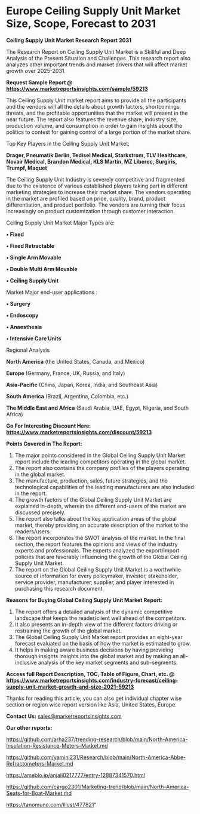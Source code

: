  # Europe Ceiling Supply Unit Market Size, Scope, Forecast to 2031

<strong>Ceiling Supply Unit Market Research Report 2031</strong>

The Research Report on Ceiling Supply Unit Market is a Skillful and Deep Analysis of the Present Situation and Challenges. This research report also analyzes other important trends and market drivers that will affect market growth over 2025-2031.

<strong>Request Sample Report @ <a href=https://www.marketreportsinsights.com/sample/59213>https://www.marketreportsinsights.com/sample/59213</a></strong>

This Ceiling Supply Unit market report aims to provide all the participants and the vendors will all the details about growth factors, shortcomings, threats, and the profitable opportunities that the market will present in the near future. The report also features the revenue share, industry size, production volume, and consumption in order to gain insights about the politics to contest for gaining control of a large portion of the market share.

Top Key Players in the Ceiling Supply Unit Market:

<strong>Drager, Pneumatik Berlin, Tedisel Medical, Starkstrom, TLV Healthcare, Novair Medical, Brandon Medical, KLS Martin, MZ Liberec, Surgiris, Trumpf, Maquet</strong>

The Ceiling Supply Unit Industry is severely competitive and fragmented due to the existence of various established players taking part in different marketing strategies to increase their market share. The vendors operating in the market are profiled based on price, quality, brand, product differentiation, and product portfolio. The vendors are turning their focus increasingly on product customization through customer interaction.

Ceiling Supply Unit Market Major Types are:

<strong>• Fixed

• Fixed Retractable 

• Single Arm Movable

• Double Multi Arm Movable

• Ceiling Supply Unit</strong>

Market Major end-user applications :

<strong>• Surgery

• Endoscopy

• Anaesthesia

• Intensive Care Units</strong>

Regional Analysis

</u><strong><b>North America</b></strong> (the United States, Canada, and Mexico)

<strong><b>Europe </b></strong>(Germany, France, UK, Russia, and Italy)

<strong><b>Asia-Pacific</b></strong> (China, Japan, Korea, India, and Southeast Asia)

<strong><b>South America</b></strong> (Brazil, Argentina, Colombia, etc.)

<strong><b>The Middle East and Africa</b></strong> (Saudi Arabia, UAE, Egypt, Nigeria, and South Africa)

<strong>Go For Interesting Discount Here: <a href=https://www.marketreportsinsights.com/discount/59213>https://www.marketreportsinsights.com/discount/59213</a></strong>

<strong>Points Covered in The Report:</strong>
<ol>
  <li>The major points considered in the Global Ceiling Supply Unit Market report include the leading competitors operating in the global market.</li>
  <li>The report also contains the company profiles of the players operating in the global market.</li>
  <li>The manufacture, production, sales, future strategies, and the technological capabilities of the leading manufacturers are also included in the report.</li>
  <li>The growth factors of the Global Ceiling Supply Unit Market are explained in-depth, wherein the different end-users of the market are discussed precisely.</li>
  <li>The report also talks about the key application areas of the global market, thereby providing an accurate description of the market to the readers/users.</li>
  <li>The report incorporates the SWOT analysis of the market. In the final section, the report features the opinions and views of the industry experts and professionals. The experts analyzed the export/import policies that are favorably influencing the growth of the Global Ceiling Supply Unit Market.</li>
  <li>The report on the Global Ceiling Supply Unit Market is a worthwhile source of information for every policymaker, investor, stakeholder, service provider, manufacturer, supplier, and player interested in purchasing this research document.</li>
</ol>
<strong>Reasons for Buying Global Ceiling Supply Unit Market Report:</strong>

<ol>
  <li>The report offers a detailed analysis of the dynamic competitive landscape that keeps the reader/client well ahead of the competitors.</li>
  <li>It also presents an in-depth view of the different factors driving or restraining the growth of the global market.</li>
  <li>The Global Ceiling Supply Unit Market report provides an eight-year forecast evaluated on the basis of how the market is estimated to grow.</li>
  <li>It helps in making aware business decisions by having providing thorough insights insights into the global market and by making an all-inclusive analysis of the key market segments and sub-segments.</li>
</ol>
<strong>Access full Report Description, TOC, Table of Figure, Chart, etc. @ <a href=https://www.marketreportsinsights.com/industry-forecast/ceiling-supply-unit-market-growth-and-size-2021-59213>https://www.marketreportsinsights.com/industry-forecast/ceiling-supply-unit-market-growth-and-size-2021-59213</a></strong>


Thanks for reading this article; you can also get individual chapter wise section or region wise report version like Asia, United States, Europe.

<strong>Contact Us:</strong>
sales@marketreportsinsights.com

<strong>Our other reports:</strong>

<a href=https://github.com/arha237/trending-research/blob/main/North-America-Insulation-Resistance-Meters-Market.md>https://github.com/arha237/trending-research/blob/main/North-America-Insulation-Resistance-Meters-Market.md</a>

<a href=https://github.com/yamini231/Research/blob/main/North-America-Abbe-Refractometers-Market.md>https://github.com/yamini231/Research/blob/main/North-America-Abbe-Refractometers-Market.md</a>

<a href=https://ameblo.jp/anjali0217777/entry-12887341570.html>https://ameblo.jp/anjali0217777/entry-12887341570.html</a>

<a href=https://github.com/cargo2301/Marketing-trend/blob/main/North-America-Seats-for-Boat-Market.md>https://github.com/cargo2301/Marketing-trend/blob/main/North-America-Seats-for-Boat-Market.md</a>

<a href=https://tanomuno.com/illust/477821>https://tanomuno.com/illust/477821</a>"
